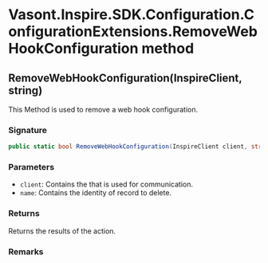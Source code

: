 # Vasont.Inspire.SDK.Configuration.ConfigurationExtensions.RemoveWebHookConfiguration method
## RemoveWebHookConfiguration(InspireClient, string)
This Method is used to remove a web hook configuration.

### Signature
```csharp
public static bool RemoveWebHookConfiguration(InspireClient client, string name)
```
### Parameters
- `client`: Contains the  that is used for communication.
- `name`: Contains the identity of record to delete.

### Returns
Returns the results of the action.
### Remarks

